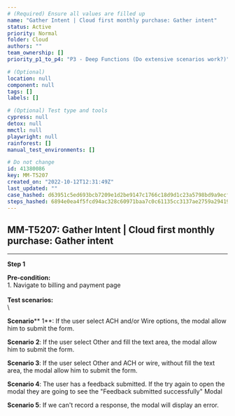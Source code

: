 ```yaml
---
# (Required) Ensure all values are filled up
name: "Gather Intent | Cloud first monthly purchase: Gather intent"
status: Active
priority: Normal
folder: Cloud
authors: ""
team_ownership: []
priority_p1_to_p4: "P3 - Deep Functions (Do extensive scenarios work?)"

# (Optional)
location: null
component: null
tags: []
labels: []

# (Optional) Test type and tools
cypress: null
detox: null
mmctl: null
playwright: null
rainforest: []
manual_test_environments: []

# Do not change
id: 41380086
key: MM-T5207
created_on: "2022-10-12T12:31:49Z"
last_updated: ""
case_hashed: d63951c5ed693bcb7209e1d2be9147c1766c18d9d1c23a5798bd9a9ecf3a0f44f3459fbed477c198481d794150bb2fc3
steps_hashed: 6894e0ea4f5fcd94ac328c60971baa7c0c61135cc3137ae2759a294194cd937294fb7365618c040c588a54b3422ebfd5
---
```


<!-- (Auto-generated) Based on frontmatter's "key" and "name" -->

## MM-T5207: Gather Intent | Cloud first monthly purchase: Gather intent

---

**Step 1**

**Pre-condition:**\
1\. Navigate to billing and payment page\
\
**Test scenarios:**\
\\

**Scenario**\*\* 1\*\*: If the user select ACH and/or Wire options, the modal allow him to submit the form.

**Scenario** **2**: If the user select Other and fill the text area, the modal allow him to submit the form.

**Scenario 3**: If the user select Other and ACH or wire, without fill the text area, the modal allow him to submit the form.

**Scenario 4**: The user has a feedback submitted. If the try again to open the modal they are going to see the "Feedback submitted successfully" Modal

**Scenario 5**: If we can't record a response, the modal will display an error.
